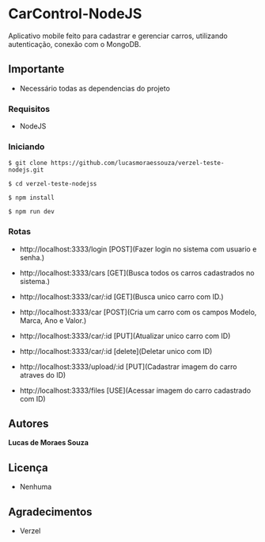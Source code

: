 # CarControl-NodeJS

Aplicativo mobile feito para cadastrar e gerenciar carros, utilizando autenticação, conexão com o MongoDB.

## Importante

- Necessário todas as dependencias do projeto

### Requisitos

- NodeJS

### Iniciando

```
$ git clone https://github.com/lucasmoraessouza/verzel-teste-nodejs.git
```

```
$ cd verzel-teste-nodejss
```

```
$ npm install
```

```
$ npm run dev
```

### Rotas

- http://localhost:3333/login [POST](Fazer login no sistema com usuario e senha.)

- http://localhost:3333/cars [GET](Busca todos os carros cadastrados no sistema.)

- http://localhost:3333/car/:id [GET](Busca unico carro com ID.)

- http://localhost:3333/car [POST](Cria um carro com os campos Modelo, Marca, Ano e Valor.)

- http://localhost:3333/car/:id [PUT](Atualizar unico carro com ID)

- http://localhost:3333/car/:id [delete](Deletar unico com ID)

- http://localhost:3333/upload/:id [PUT](Cadastrar imagem do carro atraves do ID)

- http://localhost:3333/files [USE](Acessar imagem do carro cadastrado com ID)

## Autores

**Lucas de Moraes Souza**

## Licença

- Nenhuma

## Agradecimentos

- Verzel
